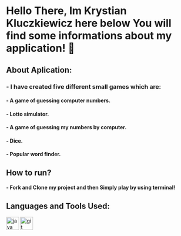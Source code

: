 # Hello There, Im Krystian Kluczkiewicz here below You will find some informations about my application! 👋

## About Aplication:
### - I have created five different small games which are:
#### - A game of guessing computer numbers. 
#### - Lotto simulator. 
#### - A game of guessing my numbers by computer. 
#### - Dice. 
#### - Popular word finder. 


## How to run?
#### - Fork and Clone my project and then Simply play by using terminal!


## Languages and Tools Used: 

<img align="left" src="https://devicons.github.io/devicon/devicon.git/icons/java/java-original-wordmark.svg" alt="java" width="35"/>
<img align="left" src="https://www.vectorlogo.zone/logos/git-scm/git-scm-icon.svg" alt="git" width="35"/>
